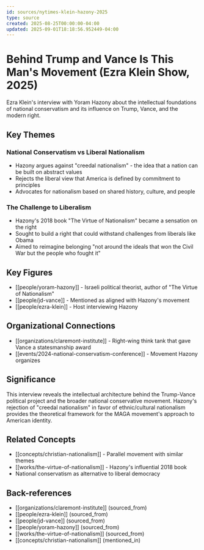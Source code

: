 ```yaml
---
id: sources/nytimes-klein-hazony-2025
type: source
created: 2025-08-25T00:00:00-04:00
updated: 2025-09-01T18:18:56.952449-04:00
---
```


# Behind Trump and Vance Is This Man's Movement (Ezra Klein Show, 2025)

Ezra Klein's interview with Yoram Hazony about the intellectual foundations of national conservatism and its influence on Trump, Vance, and the modern right.

## Key Themes

### National Conservatism vs Liberal Nationalism
- Hazony argues against "creedal nationalism" - the idea that a nation can be built on abstract values
- Rejects the liberal view that America is defined by commitment to principles
- Advocates for nationalism based on shared history, culture, and people

### The Challenge to Liberalism
- Hazony's 2018 book "The Virtue of Nationalism" became a sensation on the right
- Sought to build a right that could withstand challenges from liberals like Obama
- Aimed to reimagine belonging "not around the ideals that won the Civil War but the people who fought it"

## Key Figures

- [[people/yoram-hazony]] - Israeli political theorist, author of "The Virtue of Nationalism"
- [[people/jd-vance]] - Mentioned as aligned with Hazony's movement
- [[people/ezra-klein]] - Host interviewing Hazony

## Organizational Connections

- [[organizations/claremont-institute]] - Right-wing think tank that gave Vance a statesmanship award
- [[events/2024-national-conservatism-conference]] - Movement Hazony organizes

## Significance

This interview reveals the intellectual architecture behind the Trump-Vance political project and the broader national conservative movement. Hazony's rejection of "creedal nationalism" in favor of ethnic/cultural nationalism provides the theoretical framework for the MAGA movement's approach to American identity.

## Related Concepts

- [[concepts/christian-nationalism]] - Parallel movement with similar themes
- [[works/the-virtue-of-nationalism]] - Hazony's influential 2018 book
- National conservatism as alternative to liberal democracy

## Back-references
<!-- Auto-maintained by the system -->
- [[organizations/claremont-institute]] (sourced_from)
- [[people/ezra-klein]] (sourced_from)
- [[people/jd-vance]] (sourced_from)
- [[people/yoram-hazony]] (sourced_from)
- [[works/the-virtue-of-nationalism]] (sourced_from)
- [[concepts/christian-nationalism]] (mentioned_in)

